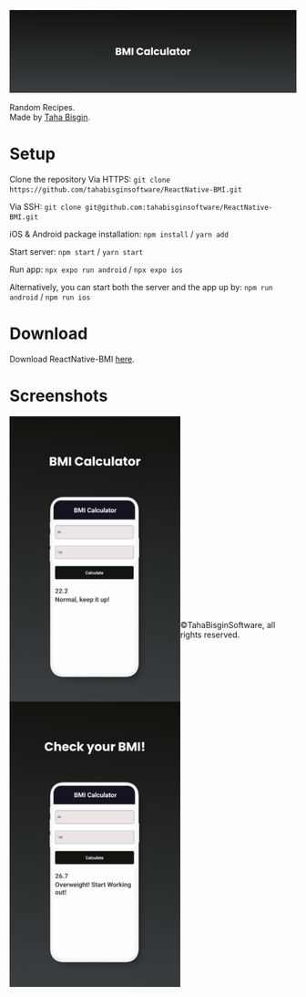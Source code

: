 ![ReactNative-BMI](https://github.com/tahabisginsoftware/ReactNative-BMI/blob/master/assets/github%20cover.png "ReactNative-BMI")

Random Recipes.<br>
Made by [Taha Bisgin](https://tahabisginsoftware.com).

# Setup

Clone the repository
Via HTTPS: `git clone https://github.com/tahabisginsoftware/ReactNative-BMI.git`

Via SSH: `git clone git@github.com:tahabisginsoftware/ReactNative-BMI.git`

iOS & Android package installation: `npm install` / `yarn add`

Start server: `npm start` / `yarn start`

Run app: `npx expo run android` / `npx expo ios`

Alternatively, you can start both the server and the app up by: `npm run android` / `npm run ios`

# Download

Download ReactNative-BMI [here](https://github.com/tahabisginsoftware/ReactNative-BMI/releases/tag/release).

# Screenshots
<img align="left" alt="bmi1" src="https://github.com/tahabisginsoftware/ReactNative-BMI/blob/master/assets/screen_one.png" width="300"/>
<img align="left" alt="bmi2" src="https://github.com/tahabisginsoftware/ReactNative-BMI/blob/master/assets/screen_two.png" width="300"/>
<br><br><br><br><br><br><br><br><br><br><br><br><br><br><br><br><br><br><br><br><br>
©TahaBisginSoftware, all rights reserved.
